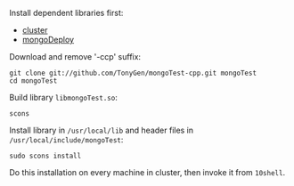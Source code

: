 Install dependent libraries first:

- [cluster](https://github.com/TonyGen/cluster-cpp)
- [mongoDeploy](https://github.com/TonyGen/mongoDeploy-cpp)

Download and remove '-ccp' suffix:

	git clone git://github.com/TonyGen/mongoTest-cpp.git mongoTest
	cd mongoTest

Build library `libmongoTest.so`:

	scons

Install library in `/usr/local/lib` and header files in `/usr/local/include/mongoTest`:

	sudo scons install

Do this installation on every machine in cluster, then invoke it from `10shell`.
